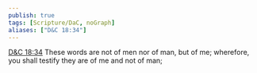 ```yaml
---
publish: true
tags: [Scripture/DaC, noGraph]
aliases: ["D&C 18:34"]
---
```

[D&C 18:34](https://churchofjesuschrist.org/study/scriptures/dc-testament/dc/18?lang=eng&id=p34#p34) These words are not of men nor of man, but of me; wherefore, you shall testify they are of me and not of man;
